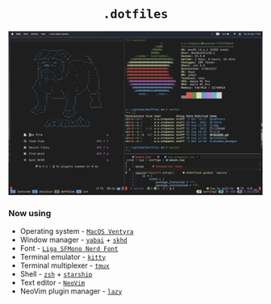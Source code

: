 <h1 align="center">
    <code>.dotfiles</code>
</h1>

![example](img/example.png)

### Now using

- Operating system - [`MacOS Ventyra`](https://www.apple.com/macos/ventura/)
- Window manager - [`yabai`](https://github.com/koekeishiya/yabai) + [`skhd`](https://github.com/koekeishiya/skhd)
- Font - [`Liga SFMono Nerd Font`](./fonts/README.md)
- Terminal emulator - [`kitty`](https://sw.kovidgoyal.net/kitty/)
- Terminal multiplexer - [`tmux`](https://github.com/tmux/tmux)
- Shell - [`zsh`](https://www.zsh.org) + [`starship`](https://starship.rs)
- Text editor - [`NeoVim`](https://neovim.io)
- NeoVim plugin manager - [`lazy`](https://github.com/folke/lazy.nvim)
